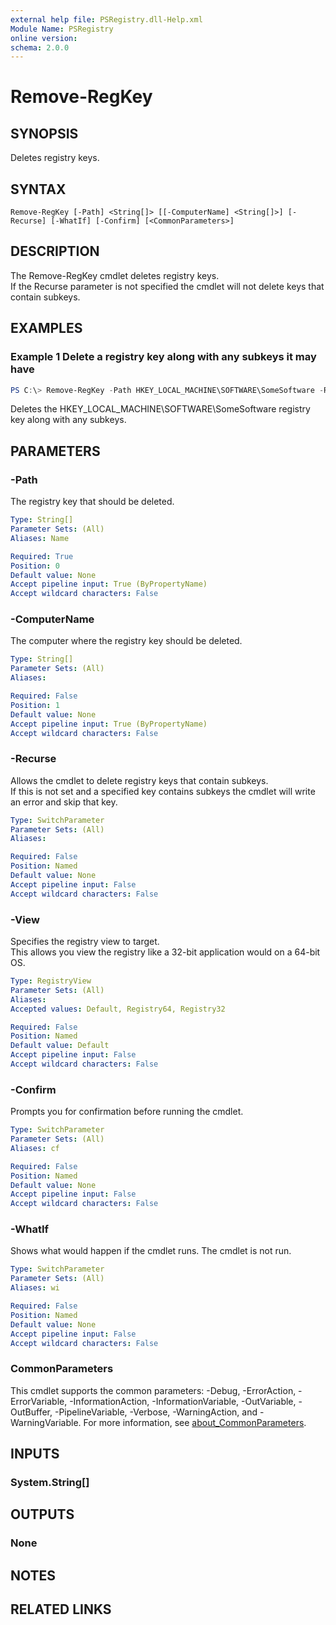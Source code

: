 ```yaml
---
external help file: PSRegistry.dll-Help.xml
Module Name: PSRegistry
online version:
schema: 2.0.0
---
```


# Remove-RegKey

## SYNOPSIS
Deletes registry keys.

## SYNTAX

```
Remove-RegKey [-Path] <String[]> [[-ComputerName] <String[]>] [-Recurse] [-WhatIf] [-Confirm] [<CommonParameters>]
```

## DESCRIPTION
The Remove-RegKey cmdlet deletes registry keys.  
If the Recurse parameter is not specified the cmdlet will not delete keys that contain subkeys.

## EXAMPLES

### Example 1 Delete a registry key along with any subkeys it may have
```powershell
PS C:\> Remove-RegKey -Path HKEY_LOCAL_MACHINE\SOFTWARE\SomeSoftware -Recurse
```

Deletes the HKEY_LOCAL_MACHINE\SOFTWARE\SomeSoftware registry key along with any subkeys.

## PARAMETERS

### -Path
The registry key that should be deleted.

```yaml
Type: String[]
Parameter Sets: (All)
Aliases: Name

Required: True
Position: 0
Default value: None
Accept pipeline input: True (ByPropertyName)
Accept wildcard characters: False
```

### -ComputerName
The computer where the registry key should be deleted.

```yaml
Type: String[]
Parameter Sets: (All)
Aliases:

Required: False
Position: 1
Default value: None
Accept pipeline input: True (ByPropertyName)
Accept wildcard characters: False
```

### -Recurse
Allows the cmdlet to delete registry keys that contain subkeys.  
If this is not set and a specified key contains subkeys the cmdlet will write an error and skip that key.

```yaml
Type: SwitchParameter
Parameter Sets: (All)
Aliases:

Required: False
Position: Named
Default value: None
Accept pipeline input: False
Accept wildcard characters: False
```

### -View
Specifies the registry view to target.  
This allows you view the registry like a 32-bit application would on a 64-bit OS.

```yaml
Type: RegistryView
Parameter Sets: (All)
Aliases:
Accepted values: Default, Registry64, Registry32

Required: False
Position: Named
Default value: Default
Accept pipeline input: False
Accept wildcard characters: False
```

### -Confirm
Prompts you for confirmation before running the cmdlet.

```yaml
Type: SwitchParameter
Parameter Sets: (All)
Aliases: cf

Required: False
Position: Named
Default value: None
Accept pipeline input: False
Accept wildcard characters: False
```

### -WhatIf
Shows what would happen if the cmdlet runs.
The cmdlet is not run.

```yaml
Type: SwitchParameter
Parameter Sets: (All)
Aliases: wi

Required: False
Position: Named
Default value: None
Accept pipeline input: False
Accept wildcard characters: False
```

### CommonParameters
This cmdlet supports the common parameters: -Debug, -ErrorAction, -ErrorVariable, -InformationAction, -InformationVariable, -OutVariable, -OutBuffer, -PipelineVariable, -Verbose, -WarningAction, and -WarningVariable. For more information, see [about_CommonParameters](http://go.microsoft.com/fwlink/?LinkID=113216).

## INPUTS

### System.String[]

## OUTPUTS

### None

## NOTES

## RELATED LINKS
